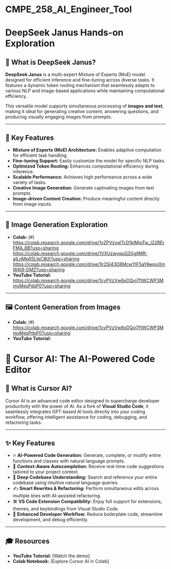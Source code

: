 # CMPE_258_AI_Engineer_Tool
# DeepSeek Janus Hands-on Exploration  

## 🧐 What is DeepSeek Janus?  
**DeepSeek Janus** is a multi-expert Mixture of Experts (MoE) model designed for efficient inference and fine-tuning across diverse tasks. It features a dynamic token routing mechanism that seamlessly adapts to various NLP and image-based applications while maintaining computational efficiency.  

This versatile model supports simultaneous processing of **images and text**, making it ideal for generating creative content, answering questions, and producing visually engaging images from prompts.  

---

## 🔑 Key Features  
- **Mixture of Experts (MoE) Architecture:** Enables adaptive computation for efficient task handling.  
- **Fine-tuning Support:** Easily customize the model for specific NLP tasks.  
- **Optimized Token Routing:** Enhances computational efficiency during inference.  
- **Scalable Performance:** Achieves high performance across a wide variety of tasks.  
- **Creative Image Generation:** Generate captivating images from text prompts.  
- **Image-driven Content Creation:** Produce meaningful content directly from image inputs.  

---

## 🎨 Image Generation Exploration  
- **Colab:** (#) 
https://colab.research.google.com/drive/1yZPVzyqlTcD1kIMioTw_I22RErFMA_6B?usp=sharing
https://colab.research.google.com/drive/1VXUzwyquQZGglIMR-aILnMp65LIeC8tX?usp=sharing
https://colab.research.google.com/drive/1lr2SI43D8McwYIF5aYAwpo0mW4I9-DMZ?usp=sharing
- **YouTube Tutorial:**   
https://colab.research.google.com/drive/1cyPVzVw6xDQvj7fIWCWP3MmyMesPdsP0?usp=sharing
---

## 🖼️ Content Generation from Images  
- **Colab:** (#)  https://colab.research.google.com/drive/1cyPVzVw6xDQvj7fIWCWP3MmyMesPdsP0?usp=sharing
- **YouTube Tutorial:**   


# 🚀 Cursor AI: The AI-Powered Code Editor  

## 🧐 What is Cursor AI?  
Cursor AI is an advanced code editor designed to supercharge developer productivity with the power of AI. As a fork of **Visual Studio Code**, it seamlessly integrates GPT-based AI tools directly into your coding workflow, offering intelligent assistance for coding, debugging, and refactoring tasks.  

---

## ✨ Key Features  

- 🔥 **AI-Powered Code Generation:** Generate, complete, or modify entire functions and classes with natural language prompts.  
- 🧠 **Context-Aware Autocompletion:** Receive real-time code suggestions tailored to your project context.  
- 📂 **Deep Codebase Understanding:** Search and reference your entire codebase using intuitive natural language queries.  
- ✍️ **Smart Rewrites & Refactoring:** Perform simultaneous edits across multiple lines with AI-assisted refactoring.  
- 🛠️ **VS Code Extension Compatibility:** Enjoy full support for extensions, themes, and keybindings from Visual Studio Code.  
- 🚀 **Enhanced Developer Workflow:** Reduce boilerplate code, streamline development, and debug efficiently.  

---

## 🎓 Resources  
- **YouTube Tutorial:** [Watch the demo]  
- **Colab Notebook:** [Explore Cursor AI in Colab]  
